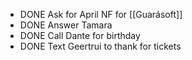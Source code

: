 - DONE Ask for April NF for [[Guarásoft]]
- DONE Answer Tamara
- DONE Call Dante for birthday
- DONE Text Geertrui to thank for tickets